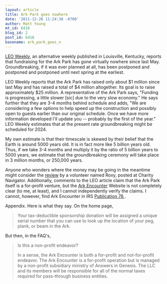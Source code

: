 ```yaml
---
layout: article
title: Ark Park goes nowhere
date: '2011-12-26 11:24:38 -0700'
author: Matt Young
mt_id: 6418
blog_id: 2
post_id: 6418
basename: ark_park_goes_n
---
```

[LEO Weekly](http://en.wikipedia.org/wiki/Louisville_Eccentric_Observer), an alternative weekly published in Louisville, Kentucky, reports that fundraising for the Ark Park has gone virtually nowhere since last May. Groundbreaking, if it was ever planned at all, has been postponed and postponed and postponed until next spring at the earliest.

LEO Weekly reports that the Ark Park has raised only about $1 million since last May and has raised a total of $4 million altogether. Its goal is to raise approximately $25 million. A representative of the Ark Park says, "Funding is progressing, a little slower \[sic\] due to the very slow economy." He says further that they are 3-4 months behind schedule and adds, "We are considering a few options to help speed up the construction and possibly open to guests earlier than our original schedule. Once we have more information developed I'll update you -- probably by the first of the year."  LEO Weekly estimates that at the present rate groundbreaking might be scheduled for 2024.

My own estimate is that their timescale is skewed by their belief that the Earth is around 5000 years old. It is in fact more like 5 billion years old. Thus, if we take 3-4 months and multiply it by the ratio of 5 billion years to 5000 years, we estimate that the groundbreaking ceremony will take place in 3 million months, or 250,000 years.

Anyone who wonders where the money may be going in the meantime might consider the [review](http://www.charitynavigator.org/index.cfm?bay=search.reviews&amp;orgid=5214) by a volunteer named Roxy, posted at Charity Navigator. Additionally, comments to the LEO article claim that the Ark Park itself is a for-profit venture, but the [Ark Encounter](http://arkencounter.com/) Website is not completely clear (to me, at least), and I cannot independently verify the claims. I cannot, however, find Ark Encounter in IRS [Publication 78 ](http://www.irs.gov/app/pub-78/).

Appendix. Here is what they say. On the home page,


> Your tax-deductible sponsorship donation will be assigned a unique serial number that you can use to look up the location of your peg, plank, or beam in the Ark.


But then, in the FAQ's,

> Is this a non-profit endeavor?
> 
> In a sense, the Ark Encounter is both a for-profit and not-for-profit endeavor. The Ark Encounter is a for-profit operation but is managed by a non-profit subsidiary ministry of Answers in Genesis. The LLC and its members will be responsible for all of the normal taxes required for pass-through business entities.
